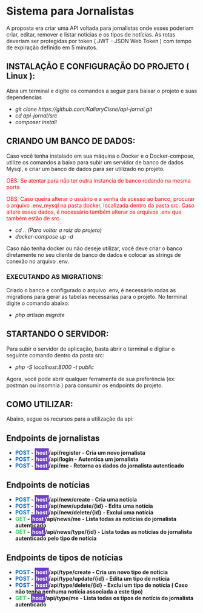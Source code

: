 # Sistema para Jornalistas

A proposta era criar uma API voltada para jornalistas onde esses poderiam criar,
editar, remover e listar notícias e os tipos de notícias. As rotas deveriam ser protegidas por token
( JWT - JSON Web Token ) com tempo de expiração definido em 5 minutos.


## INSTALAÇÃO E CONFIGURAÇÃO DO PROJETO ( Linux ):

Abra um terminal e digite os comandos a seguir para baixar o projeto e suas dependencias
<ul>
    <li><em> git clone https://github.com/KaliaryCisne/api-jornal.git</em></li>
    <li><em> cd api-jornal/src </em></li>
    <li><em> composer install </em></li>
</ul>

## CRIANDO UM BANCO DE DADOS:
Caso você tenha instalado em sua máquina o Docker e o Docker-compose, utilize os comandos a baixo
para subir um servidor de banco de dados Mysql, e criar um banco de dados para ser utilizado no projeto.

<p style="color: red">OBS: Se atentar para não ter outra instancia de banco rodando na mesma porta</p>
<p style="color: red">OBS: Caso queira alterar o usuário e a senha de acesso ao banco, procurar o arquivo .env_mysql na 
pasta docker, localizada dentro da pasta src. Caso altere esses dados, é necessário também alterar
os arquivos .env que também estão de src.</p>

<ul>
    <li><em> cd .. (Para voltar a raiz do projeto) </em></li>
    <li><em> docker-compose up -d </em></li>
</ul>

Caso não tenha docker ou não deseje utilizar, você deve criar o banco diretamente no seu cliente de banco de dados
e colocar as strings de conexão no arquivo .env.

### EXECUTANDO AS MIGRATIONS:

Criado o banco e configurado o arquivo .env, é necessário rodas as migrations para gerar as tabelas necessárias para o projeto. No terminal digite o comando abaixo:
<ul>
    <li><em> php artisan migrate </em></li>
</ul>


## STARTANDO O SERVIDOR:

Para subir o servidor de aplicação, basta abrir o terminal e digitar o seguinte comando dentro da pasta src:

<ul>
    <li><em> php -S localhost:8000 -t public </em></li>
</ul>

Agora, você pode abrir qualquer ferramenta de sua preferência (ex: postman ou insomnia ) para consumir os endpoints
do projeto.

## COMO UTILIZAR:

Abaixo, segue os recursos para a utilização da api:

<h2> Endpoints de jornalistas </h2>
<strong>
<ul>
    <li>
        <a style="color: #0062cc">POST</a> - 
        <a style="color: white; background-color: #6f42c1; padding: 3px">host</a>/api/register - Cria um novo jornalista
    </li>
    <li>
        <a style="color: #0062cc">POST</a> - 
        <a style="color: white; background-color: #6f42c1; padding: 3px">host</a>/api/login - Autentica um jornalista
    </li>
    <li>
        <a style="color: #0062cc">POST</a> - 
        <a style="color: white; background-color: #6f42c1; padding: 3px">host</a>/api/me - Retorna os dados do jornalista autenticado
    </li>

</ul>

<h2> Endpoints de notícias </h2>

<ul>
    <li>
        <a style="color: #0062cc">POST</a> - 
        <a style="color: white; background-color: #6f42c1; padding: 3px">host</a>/api/new/create - Cria uma notícia
    </li>
    <li>
        <a style="color: #0062cc">POST</a> - 
        <a style="color: white; background-color: #6f42c1; padding: 3px">host</a>/api/new/update/{id} - Edita uma notícia
    </li>
    <li>
        <a style="color: #0062cc">POST</a> - 
        <a style="color: white; background-color: #6f42c1; padding: 3px">host</a>/api/new/delete/{id} - Exclui uma notícia
    </li>
    <li> 
        <a style="color: #34ce57">GET</a> - 
        <a style="color: white; background-color: #6f42c1; padding: 3px">host</a>/api/news/me - Lista todas as notícias do jornalista autenticado
    </li>
    <li> 
        <a style="color: #34ce57">GET</a> - 
        <a style="color: white; background-color: #6f42c1; padding: 3px">host</a>/api/news/type/{id} - Lista todas as notícias do jornalista autenticado pelo tipo de notícia
    </li>
</ul>

<h2> Endpoints de tipos de notícias </h2>

<ul>
    <li>
        <a style="color: #0062cc">POST</a> - 
        <a style="color: white; background-color: #6f42c1; padding: 3px">host</a>/api/type/create - Cria um novo tipo de notícia
    </li>
    <li>
        <a style="color: #0062cc">POST</a> - 
        <a style="color: white; background-color: #6f42c1; padding: 3px">host</a>/api/type/update/{id} - Edita um tipo de notícia
    </li>
    <li>
        <a style="color: #0062cc">POST</a> - 
        <a style="color: white; background-color: #6f42c1; padding: 3px">host</a>/api/type/delete/{id} - Exclui um tipo de notícia ( Caso não tenha nenhuma notícia associada a este tipo)
    </li>
    <li> 
        <a style="color: #34ce57">GET</a> - 
        <a style="color: white; background-color: #6f42c1; padding: 3px">host</a>/api/type/me - Lista todas os tipos de notícia do jornalista autenticado
    </li>
</ul>
</strong>
